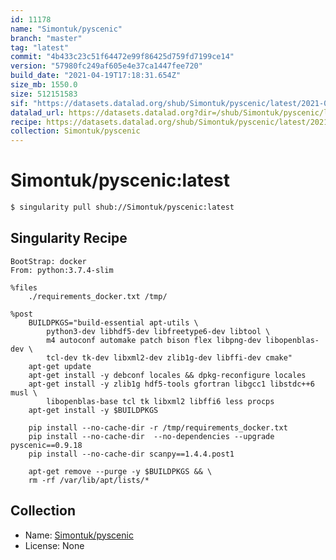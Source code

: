 ```yaml
---
id: 11178
name: "Simontuk/pyscenic"
branch: "master"
tag: "latest"
commit: "4b433c23c51f64472e99f86425d759fd7199ce14"
version: "57980fc249af605e4e37ca1447fee720"
build_date: "2021-04-19T17:18:31.654Z"
size_mb: 1550.0
size: 512151583
sif: "https://datasets.datalad.org/shub/Simontuk/pyscenic/latest/2021-04-19-4b433c23-57980fc2/57980fc249af605e4e37ca1447fee720.sif"
datalad_url: https://datasets.datalad.org?dir=/shub/Simontuk/pyscenic/latest/2021-04-19-4b433c23-57980fc2/
recipe: https://datasets.datalad.org/shub/Simontuk/pyscenic/latest/2021-04-19-4b433c23-57980fc2/Singularity
collection: Simontuk/pyscenic
---
```


# Simontuk/pyscenic:latest

```bash
$ singularity pull shub://Simontuk/pyscenic:latest
```

## Singularity Recipe

```singularity
BootStrap: docker
From: python:3.7.4-slim

%files
    ./requirements_docker.txt /tmp/

%post
    BUILDPKGS="build-essential apt-utils \
        python3-dev libhdf5-dev libfreetype6-dev libtool \
        m4 autoconf automake patch bison flex libpng-dev libopenblas-dev \
        tcl-dev tk-dev libxml2-dev zlib1g-dev libffi-dev cmake"
    apt-get update
    apt-get install -y debconf locales && dpkg-reconfigure locales
    apt-get install -y zlib1g hdf5-tools gfortran libgcc1 libstdc++6 musl \
        libopenblas-base tcl tk libxml2 libffi6 less procps
    apt-get install -y $BUILDPKGS

    pip install --no-cache-dir -r /tmp/requirements_docker.txt
    pip install --no-cache-dir  --no-dependencies --upgrade pyscenic==0.9.18
    pip install --no-cache-dir scanpy==1.4.4.post1

    apt-get remove --purge -y $BUILDPKGS && \
    rm -rf /var/lib/apt/lists/*
```

## Collection

 - Name: [Simontuk/pyscenic](https://github.com/Simontuk/pyscenic)
 - License: None

